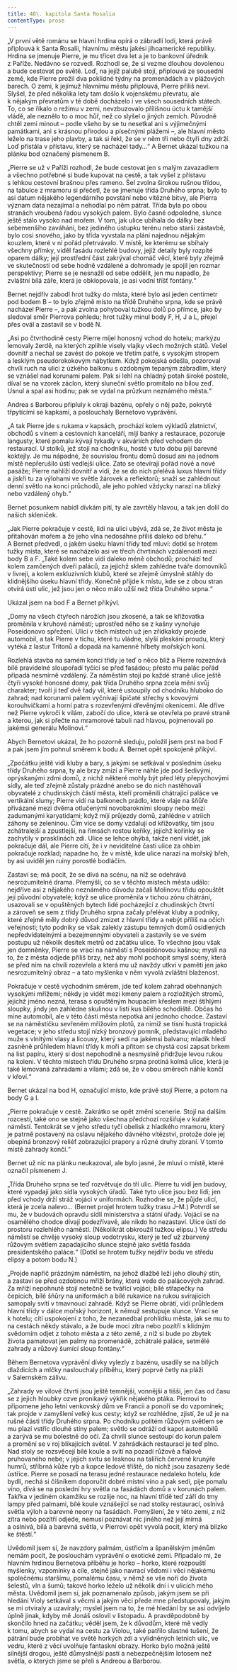 ```yaml
---
title: 48\. kapitola Santa Rosalia
contentType: prose
---
```


„V první větě románu se hlavní hrdina opírá o zábradlí lodi, která právě připlouvá k Santa Rosalii, hlavnímu městu jakési jihoamerické republiky. Hrdina se jmenuje Pierre, je mu třicet dva let a je to bankovní úředník z Paříže. Nedávno se rozvedl. Rozhodl se, že si vezme dlouhou dovolenou a bude cestovat po světě. Loď, na jejíž palubě stojí, připlouvá ze sousední země, kde Pierre prožil dva poklidné týdny na promenádách a v plážových barech. O zemi, k jejímuž hlavnímu městu připlouvá, Pierre příliš neví. Slyšel, že před několika lety tam došlo k vojenskému převratu, ale k nějakým převratům v té době docházelo i ve všech sousedních státech. To, co se říkalo o režimu v zemi, nevzbuzovalo přílišnou úctu k tamější vládě, ale neznělo to o moc hůř, než co slyšel o jiných zemích. Původně chtěl zemi minout – podle všeho by se tu nesetkal ani s výjimečnými památkami, ani s krásnou přírodou a písečnými plážemi –, ale hlavní město leželo na trase jeho plavby, a tak si řekl, že se v něm tři nebo čtyři dny zdrží. Loď přistála v přístavu, který se nacházel tady…“ A Bernet ukázal tužkou na plánku bod označený písmenem B.

„Pierre se už v Paříži rozhodl, že bude cestovat jen s malým zavazadlem a všechno potřebné si bude kupovat na cestě, a tak vyšel z přístavu s lehkou cestovní brašnou přes rameno. Šel zvolna širokou rušnou třídou, na tabulce z mramoru si přečetl, že se jmenuje třída Druhého srpna; bylo to asi datum nějakého legendárního povstání nebo vítězné bitvy, ale Pierra význam data nezajímal a nehodlal po něm pátrat. Třída byla po obou stranách vroubená řadou vysokých palem. Bylo časné odpoledne, slunce ještě stálo vysoko nad mořem. V tom, jak ulice ubíhala do dálky bez sebemenšího zaváhání, bez jediného ústupku terénu nebo starší zástavbě, bylo cosi snového, jako by třída vyvstala na pláni najednou nějakým kouzlem, které v ní pořád přetrvávalo. V místě, ke kterému se sbíhaly všechny přímky, viděl fasádu rozlehlé budovy, jejíž detaily byly rozpité oparem dálky; její prostřední část zakrýval chomáč věcí, které byly zřejmě ve skutečnosti od sebe hodně vzdálené a dohromady je spojil jen rozmar perspektivy; Pierre se je nesnažil od sebe oddělit, jen mu napadlo, že zvláštní bílá záře, která je obklopovala, je asi vodní tříšť fontány.“

Bernet nejdřív zabodl hrot tužky do místa, které bylo asi jeden centimetr pod bodem B – to bylo zřejmě místo na třídě Druhého srpna, kde se právě nacházel Pierre –, a pak zvolna pohyboval tužkou dolů po přímce, jako by sledoval směr Pierrova pohledu; hrot tužky minul body F, H, J a L, přejel přes ovál a zastavil se v bodě N.

„Asi po čtvrthodině cesty Pierre míjel honosný vchod do hotelu; markýzu lemovaly žerdě, na kterých zplihle visely vlajky všech možných států. Vešel dovnitř a nechal se zavést do pokoje ve třetím patře, s vysokým stropem a lesklým pseudorokokovým nábytkem. Když pokojská odešla, pozoroval chvíli ruch na ulici z úzkého balkonu s ozdobným tepaným zábradlím, který se vznášel nad korunami palem. Pak si lehl na chladný potah široké postele, díval se na vzorek záclon, který sluneční světlo promítalo na bílou zeď. Usnul a spal asi hodinu; pak se vydal na průzkum neznámého města.“

Andrea s Barborou připluly k okraji bazénu, opřely o něj paže, pokryté třpytícími se kapkami, a poslouchaly Bernetovo vyprávění.

„A tak Pierre jde s rukama v kapsách, prochází kolem výkladů zlatnictví, obchodů s vínem a cestovních kanceláří, míjí banky a restaurace, pozoruje langusty, které pomalu kývají tykadly v akváriích před vchodem do restaurací. U stolků, jež stojí na chodníku, hosté v tuto dobu pijí barevné koktejly. Je mu nápadné, že souvislou frontu domů dosud ani na jednom místě nepřerušilo ústí vedlejší ulice. Zato se otevírají pořád nové a nové pasáže; Pierre nahlíží dovnitř a vidí, že se do nich přelévá luxus hlavní třídy a jiskří tu za výlohami ve světle žárovek a reflektorů; snaží se zahlédnout denní světlo na konci průchodů, ale jeho pohled vždycky narazí na blízký nebo vzdálený ohyb.“

Bernet posunkem nabídl dívkám pití, ty ale zavrtěly hlavou, a tak jen dolil do našich skleniček.

„Jak Pierre pokračuje v cestě, lidí na ulici ubývá, zdá se, že život města je přitahován mořem a že jeho vlna nedosáhne příliš daleko od břehu.“ A Bernet předvedl, o jakém úseku hlavní třídy teď mluví: dotkl se hrotem tužky místa, které se nacházelo asi ve třech čtvrtinách vzdálenosti mezi body B a F. „Také kolem sebe vidí daleko méně obchodů; prochází teď kolem zamčených dveří paláců, za jejichž sklem zahlédne tváře domovníků v livreji, a kolem exkluzivních klubů, které se zřejmě úmyslně stáhly do klidnějšího úseku hlavní třídy. Konečně přijde k místu, kde se z obou stran otvírá ústí ulic, jež jsou jen o něco málo užší než třída Druhého srpna.“

Ukázal jsem na bod F a Bernet přikývl.

„Domy na všech čtyřech nárožích jsou zkosené, a tak se křižovatka proměnila v kruhové náměstí; uprostřed něho se z kašny vynořuje Poseidonovo spřežení. Ulicí v těch místech už jen zřídkakdy projede automobil, a tak Pierre v tichu, které tu vládne, slyší pleskání proudu, který vytéká z lastur Tritonů a dopadá na kamenné hřbety mořských koní.

Rozlehlá stavba na samém konci třídy je teď o něco blíž a Pierre rozeznává bílé pravidelné sloupořadí tyčící se před fasádou; přesto mu palác pořád připadá nesmírně vzdálený. Za náměstím stojí po každé straně ulice ještě čtyři vysoké honosné domy, pak třída Druhého srpna zcela mění svůj charakter; tvoří ji teď dvě řady vil, které ustoupily od chodníku hluboko do zahrad; nad korunami palem vyčnívají špičaté střechy s kovovými korouhvičkami a horní patra s rozevřenými dřevěnými okenicemi. Ale dříve než Pierre vykročí k vilám, zabočí do ulice, která se otevřela po pravé straně a kterou, jak si přečte na mramorové tabuli nad hlavou, pojmenovali po jakémsi generálu Molinovi.“

Abych Bernetovi ukázal, že ho pozorně sleduju, položil jsem prst na bod F a pak jsem jím pohnul směrem k bodu A. Bernet opět spokojeně přikývl.

„Zpočátku ještě vidí kluby a bary, s jakými se setkával v posledním úseku třídy Druhého srpna, ty ale brzy zmizí a Pierre náhle jde pod šedivými, oprýskanými zdmi domů, z nichž některé mohly být před léty přepychovými sídly, ale teď zřejmě zůstaly prázdné anebo se do nich nastěhovali obyvatelé z chudinských částí města, kteří proměnili chátrající paláce ve vertikální slumy; Pierre vidí na balkonech prádlo, které vlaje na šňůře přivázané mezi dvěma otlučenými novobarokními sloupy nebo mezi zadumanými karyatidami; když míjí průjezdy domů, zahlédne v atriích záhony se zeleninou. Čím více se domy vzdalují od křižovatky, tím jsou zchátralejší a zpustlejší, na římsách rostou keříky, jejichž kořínky se zachytily v prasklinách zdi. Ulice se lehce ohýbá, takže není vidět, jak pokračuje dál, ale Pierre cítí, že i v neviditelné časti ulice za ohbím pokračuje rozklad; napadne ho, že v místě, kde ulice narazí na mořský břeh, by asi uviděl jen ruiny porostlé bodláčím.

Zastaví se; má pocit, že se dívá na scénu, na níž se odehrává nesrozumitelné drama. Přemýšlí, co se v těchto místech města událo: nejdříve asi z nějakého neznámého důvodu začali Molinovu třídu opouštět její původní obyvatelé; když se ulice proměnila v tichou zónu chátrání, usazovali se v opuštěných bytech lidé pocházející z chudinských čtvrtí a zároveň se sem z třídy Druhého srpna začaly přelévat kluby a podniky, které zřejmě měly dobrý důvod zmizet z hlavní třídy a nebýt příliš na očích veřejnosti; tyto podniky se však zalekly zástupu temných domů osídlených nepředvídatelnými a bezejmennými obyvateli a zastavily se ve svém postupu už několik desítek metrů od začátku ulice. To všechno jsou však jen domněnky, Pierre se vrací na náměstí s Poseidónovou kašnou; myslí na to, že z města odjede příliš brzy, než aby mohl pochopit smysl scény, která se před ním na chvíli rozevřela a která mu už navždy utkví v paměti jen jako nesrozumitelný obraz – a tato myšlenka v něm vyvolá zvláštní blaženost.

Pokračuje v cestě východním směrem, jde teď kolem zahrad obehnaných vysokými mřížemi; někdy je vidět mezi kmeny palem a rozložitých stromů, jejichž jméno nezná, terasa s opuštěným houpacím křeslem mezi štíhlými sloupky, jindy jen zahlédne skulinou v listí kus bílého schodiště. Občas ho mine automobil, ale v této části města nepotká ani jednoho chodce. Zastaví se na náměstíčku sevřeném mřížovím plotů, za nimiž se tísní hustá tropická vegetace; v jeho středu stojí nízký bronzový pomník, představující mladého muže s vlnitými vlasy a licousy, který sedí na jakémsi balvanu; mladík hledí zasněně průhledem hlavní třídy k moři a přitom se chystá cosi zapsat brkem na list papíru, který si dost nepohodlně a nesmyslně přidržuje levou rukou na koleni. V těchto místech třídu Druhého srpna protíná kolmá ulice, která je také lemovaná zahradami a vilami; zdá se, že v obou směrech náhle končí v křoví.“

Bernet ukázal na bod H, označující místo, kde právě stojí Pierre, a potom na body G a I.

„Pierre pokračuje v cestě. Zakrátko se opět změní scenerie. Stojí na dalším rozcestí, také ono se stejně jako všechna předchozí rozšiřuje v kulaté náměstí. Tentokrát se v jeho středu tyčí obelisk z hladkého mramoru, který je patrně postavený na oslavu nějakého dávného vítězství, protože dole jej obepíná bronzový reliéf zobrazující prapory a různé druhy zbraní. V tomto místě zahrady končí.“

Bernet už nic na plánku neukazoval, ale bylo jasné, že mluví o místě, které označil písmenem J.

„Třída Druhého srpna se teď rozvětvuje do tří ulic. Pierre tu vidí jen budovy, které vypadají jako sídla vysokých úřadů. Také tyto ulice jsou bez lidí; jen před vchody drží stráž vojáci v uniformách. Rozhodne se, že půjde ulicí, která je zcela nalevo… (Bernet projel hrotem tužky trasu J–M.) Potvrdí se mu, že v budovách opravdu sídlí ministerstva a státní úřady. Vojáci se na osamělého chodce dívají podezřívavě, ale nikdo ho nezastaví. Ulice ústí do prostoru rozlehlého náměstí. (Několikrát obkroužil tužkou elipsu.) Ve středu náměstí se chvěje vysoký sloup vodotrysku, který je teď už zbarvený růžovým světlem zapadajícího slunce stejně jako světlá fasáda presidentského paláce.“ (Dotkl se hrotem tužky nejdřív bodu ve středu elipsy a potom bodu N.)

„Projde napříč prázdným náměstím, na jehož dlažbě leží jeho dlouhý stín, a zastaví se před ozdobnou mříží brány, která vede do palácových zahrad. Za mříží nepohnutě stojí netečně se tvářící vojáci; bílé střapečky na čepicích, bílé šňůry na uniformách a bílé rukavice na rukou svírajících samopaly svítí v tmavnoucí zahradě. Když se Pierre obrátí, vidí průhledem hlavní třídy v dálce mořský horizont, k němuž sestupuje slunce. Vrací se k hotelu; cítí uspokojení z toho, že nezanedbal prohlídku města, jak se mu to na cestách někdy stávalo, a že bude moci zítra nebo pozítří s klidným svědomím odjet z tohoto města a z této země, z níž si bude po zbytek života pamatovat jen palmy na promenádě, zchátralé paláce, setmělé zahrady a růžový šumící sloup fontány.“

Během Bernetova vyprávění dívky vylezly z bazénu, usadily se na bílých dlaždicích a mlčky naslouchaly příběhu, který poprvé četly na pláži v Salernském zálivu.

„Zahrady ve vilové čtvrti jsou ještě temnější, vonnější a tišší, jen čas od času se z jejich hloubky ozve pronikavý výkřik nějakého ptáka. Pierrovi to připomene jeho letní venkovský dům ve Francii a ponoří se do vzpomínek; tak projde v zamyšlení velký kus cesty; když se rozhlédne, zjistí, že už je na rušné části třídy Druhého srpna. Po chodníku politém růžovým světlem se mu plazí vstříc dlouhé stíny palem; světlo se odráží od kapot automobilů a zarývá se mu bolestně do očí. Za chvíli slunce sestoupí do korun palem a promění se v roj blikajících světel. V zahrádkách restaurací je teď plno. Nad stoly se rozsvěcejí bílé koule a svítí na pozadí růžově a fialově pruhovaného nebe; v jejich svitu se lesknou na talířích červené krunýře humrů, stříbrná kůže ryb a kopce ledové tříště, do nichž jsou zasazeny šedé ústřice. Pierre se posadí na terasu jedné restaurace nedaleko hotelu, kde bydlí, nechá si číšníkem doporučit dobré místní víno a pak sedí, pije pomalu víno, dívá se na poslední hry světla na fasádách domů a v korunách palem. Takřka v jediném okamžiku se rozlije noc, na hlavní třídě teď září do tmy lampy před palmami, bílé koule vznášející se nad stolky restaurací, oslnivá světla výloh a barevné neony na fasádách. Pomyšlení, že v této zemi, z níž zítra nebo pozítří odjede, nemusí poznávat nic jiného než její mírná a oslnivá, bílá a barevná světla, v Pierrovi opět vyvolá pocit, který má blízko ke štěstí.“

Uvědomil jsem si, že navzdory palmám, ústřicím a španělským jménům nemám pocit, že poslouchám vyprávění o exotické zemi. Připadalo mi, že hlavním hrdinou Bernetova příběhu je horko – horko, které rozpouští myšlenky, vzpomínky a cíle, stejně jako navrací vědomí i věci nějakému společnému staršímu, pomalému času, v němž se vše noří do života šelestů, vln a šumů; takové horko leželo už několik dní i v ulicích mého města. Uvědomil jsem si, jak poznamenalo způsob, jakým jsem se při hledání Violy setkával s věcmi a jakým věci přede mne předstupovaly, jakým se mi otvíraly a uzavíraly; myslel jsem na to, že mé hledání by se asi odvíjelo úplně jinak, kdyby mě Jonáš oslovil v listopadu. A pravděpodobně by skončilo hned na začátku; věděl jsem, že k důvodům, které mě vedly k tomu, abych se vydal na cestu za Violou, také patřilo slastné tušení, že pátrání bude probíhat ve světě horkých zdí a vylidněných letních ulic, ve vedru, které z věcí uvolňuje fantaskní obrazy. Horko bylo možná ještě silnější drogou, ještě důmyslnější pastí a nebezpečnějším lotosem než světla, o kterých jsme se přeli s Andreou a Barborou.
